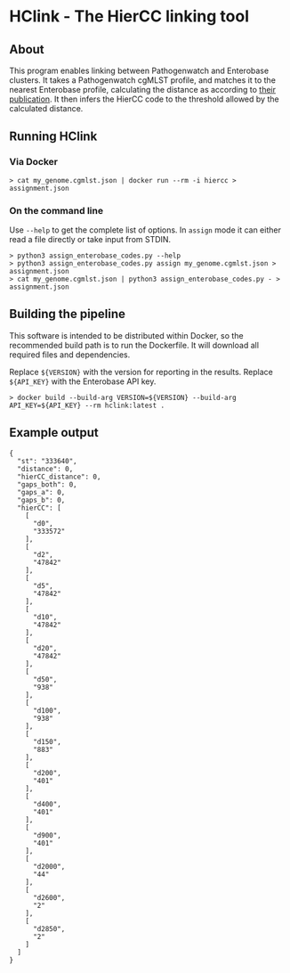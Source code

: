 # HClink - The HierCC linking tool

## About
This program enables linking between Pathogenwatch and Enterobase clusters. It takes a Pathogenwatch cgMLST profile, and
matches it to the nearest Enterobase profile, calculating the distance as according to 
[their publication](https://academic.oup.com/bioinformatics/article/37/20/3645/6212647?login=true). It then infers the
HierCC code to the threshold allowed by the calculated distance.

## Running HClink
### Via Docker
```
> cat my_genome.cgmlst.json | docker run --rm -i hiercc > assignment.json
```

### On the command line
Use `--help` to get the complete list of options. In `assign` mode it can either read a file directly or take input 
from STDIN.
```
> python3 assign_enterobase_codes.py --help
> python3 assign_enterobase_codes.py assign my_genome.cgmlst.json > assignment.json
> cat my_genome.cgmlst.json | python3 assign_enterobase_codes.py - > assignment.json
```

## Building the pipeline
This software is intended to be distributed within Docker, so the recommended build path is to run the Dockerfile. 
It will download all required files and dependencies.

Replace `${VERSION}` with the version for reporting in the results.
Replace `${API_KEY}` with the Enterobase API key.

```
> docker build --build-arg VERSION=${VERSION} --build-arg API_KEY=${API_KEY} --rm hclink:latest .
```


## Example output
```
{
  "st": "333640",
  "distance": 0,
  "hierCC_distance": 0,
  "gaps_both": 0,
  "gaps_a": 0,
  "gaps_b": 0,
  "hierCC": [
    [
      "d0",
      "333572"
    ],
    [
      "d2",
      "47842"
    ],
    [
      "d5",
      "47842"
    ],
    [
      "d10",
      "47842"
    ],
    [
      "d20",
      "47842"
    ],
    [
      "d50",
      "938"
    ],
    [
      "d100",
      "938"
    ],
    [
      "d150",
      "883"
    ],
    [
      "d200",
      "401"
    ],
    [
      "d400",
      "401"
    ],
    [
      "d900",
      "401"
    ],
    [
      "d2000",
      "44"
    ],
    [
      "d2600",
      "2"
    ],
    [
      "d2850",
      "2"
    ]
  ]
}
```


